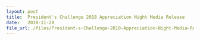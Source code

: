 ```yaml
---
layout: post
title:  President's Challenge 2018 Appreciation Night Media Release
date:   2018-11-28
file_url: /files/President-s-Challenge-2018-Appreciation-Night-Media-Release-2018-11-28.pdf	
---
```

